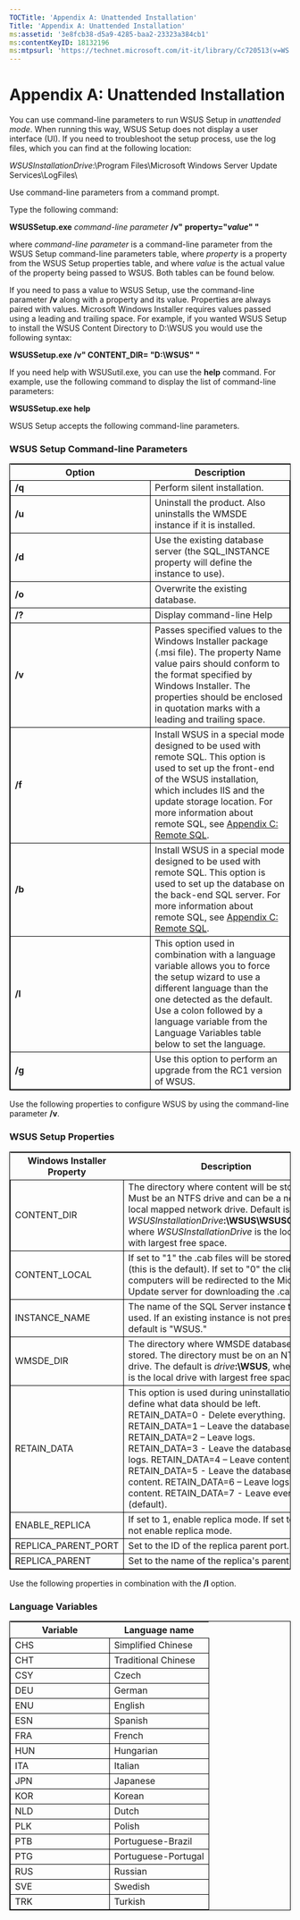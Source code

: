 ```yaml
---
TOCTitle: 'Appendix A: Unattended Installation'
Title: 'Appendix A: Unattended Installation'
ms:assetid: '3e8fcb38-d5a9-4285-baa2-23323a384cb1'
ms:contentKeyID: 18132196
ms:mtpsurl: 'https://technet.microsoft.com/it-it/library/Cc720513(v=WS.10)'
---
```


Appendix A: Unattended Installation
===================================

You can use command-line parameters to run WSUS Setup in *unattended mode*. When running this way, WSUS Setup does not display a user interface (UI). If you need to troubleshoot the setup process, use the log files, which you can find at the following location:

*WSUSInstallationDrive*:\\Program Files\\Microsoft Windows Server Update Services\\LogFiles\\

Use command-line parameters from a command prompt.

Type the following command:

**WSUSSetup.exe** *command-line parameter* **/v"** **property="***value***" "**

where *command-line parameter* is a command-line parameter from the WSUS Setup command-line parameters table, where *property* is a property from the WSUS Setup properties table, and where *value* is the actual value of the property being passed to WSUS. Both tables can be found below.

If you need to pass a value to WSUS Setup, use the command-line parameter **/v** along with a property and its value. Properties are always paired with values. Microsoft Windows Installer requires values passed using a leading and trailing space. For example, if you wanted WSUS Setup to install the WSUS Content Directory to D:\\WSUS you would use the following syntax:

**WSUSSetup.exe /v" CONTENT\_DIR= "D:\\WSUS" "**

If you need help with WSUSutil.exe, you can use the **help** command. For example, use the following command to display the list of command-line parameters:

**WSUSSetup.exe help**

WSUS Setup accepts the following command-line parameters.

### WSUS Setup Command-line Parameters

 
<table style="border:1px solid black;">
<colgroup>
<col width="50%" />
<col width="50%" />
</colgroup>
<thead>
<tr class="header">
<th>Option</th>
<th>Description</th>
</tr>
</thead>
<tbody>
<tr class="odd">
<td style="border:1px solid black;"><strong>/q</strong></td>
<td style="border:1px solid black;">Perform silent installation.</td>
</tr>
<tr class="even">
<td style="border:1px solid black;"><strong>/u</strong></td>
<td style="border:1px solid black;">Uninstall the product. Also uninstalls the WMSDE instance if it is installed.</td>
</tr>
<tr class="odd">
<td style="border:1px solid black;"><strong>/d</strong></td>
<td style="border:1px solid black;">Use the existing database server (the SQL_INSTANCE property will define the instance to use).</td>
</tr>
<tr class="even">
<td style="border:1px solid black;"><strong>/o</strong></td>
<td style="border:1px solid black;">Overwrite the existing database.</td>
</tr>
<tr class="odd">
<td style="border:1px solid black;"><strong>/?</strong></td>
<td style="border:1px solid black;">Display command-line Help</td>
</tr>
<tr class="even">
<td style="border:1px solid black;"><strong>/v</strong></td>
<td style="border:1px solid black;">Passes specified values to the Windows Installer package (.msi file). The property Name value pairs should conform to the format specified by Windows Installer. The properties should be enclosed in quotation marks with a leading and trailing space.</td>
</tr>
<tr class="odd">
<td style="border:1px solid black;"><strong>/f</strong></td>
<td style="border:1px solid black;">Install WSUS in a special mode designed to be used with remote SQL. This option is used to set up the front-end of the WSUS installation, which includes IIS and the update storage location. For more information about remote SQL, see <a href="https://technet.microsoft.com/9e01d057-6b39-4eb7-b151-dff7ad0cd638">Appendix C: Remote SQL</a>.</td>
</tr>
<tr class="even">
<td style="border:1px solid black;"><strong>/b</strong></td>
<td style="border:1px solid black;">Install WSUS in a special mode designed to be used with remote SQL. This option is used to set up the database on the back-end SQL server. For more information about remote SQL, see <a href="https://technet.microsoft.com/9e01d057-6b39-4eb7-b151-dff7ad0cd638">Appendix C: Remote SQL</a>.</td>
</tr>
<tr class="odd">
<td style="border:1px solid black;"><strong>/l</strong></td>
<td style="border:1px solid black;">This option used in combination with a language variable allows you to force the setup wizard to use a different language than the one detected as the default. Use a colon followed by a language variable from the Language Variables table below to set the language.</td>
</tr>
<tr class="even">
<td style="border:1px solid black;"><strong>/g</strong></td>
<td style="border:1px solid black;">Use this option to perform an upgrade from the RC1 version of WSUS.</td>
</tr>
</tbody>
</table>
  
Use the following properties to configure WSUS by using the command-line parameter **/v**.
  
### WSUS Setup Properties

 
<table style="border:1px solid black;">
<colgroup>
<col width="50%" />
<col width="50%" />
</colgroup>
<thead>
<tr class="header">
<th>Windows Installer Property</th>
<th>Description</th>
</tr>
</thead>
<tbody>
<tr class="odd">
<td style="border:1px solid black;">CONTENT_DIR</td>
<td style="border:1px solid black;">The directory where content will be stored. Must be an NTFS drive and can be a non-local mapped network drive.
Default is <em>WSUSInstallationDrive</em><strong>:\WSUS\WSUSContent</strong>, where <em>WSUSInstallationDrive</em> is the local drive with largest free space.</td>
</tr>
<tr class="even">
<td style="border:1px solid black;">CONTENT_LOCAL</td>
<td style="border:1px solid black;">If set to &quot;1&quot; the .cab files will be stored locally (this is the default).
If set to &quot;0&quot; the client computers will be redirected to the Microsoft Update server for downloading the .cab files.</td>
</tr>
<tr class="odd">
<td style="border:1px solid black;">INSTANCE_NAME</td>
<td style="border:1px solid black;">The name of the SQL Server instance to be used. If an existing instance is not present, the default is &quot;WSUS.&quot;</td>
</tr>
<tr class="even">
<td style="border:1px solid black;">WMSDE_DIR</td>
<td style="border:1px solid black;">The directory where WMSDE database will be stored. The directory must be on an NTFS drive.
The default is <em>drive</em><strong>:\WSUS</strong>, where <em>drive</em> is the local drive with largest free space.</td>
</tr>
<tr class="odd">
<td style="border:1px solid black;">RETAIN_DATA</td>
<td style="border:1px solid black;">This option is used during uninstallation to define what data should be left.
RETAIN_DATA=0 - Delete everything.
RETAIN_DATA=1 – Leave the database.
RETAIN_DATA=2 – Leave logs.
RETAIN_DATA=3 - Leave the database and logs.
RETAIN_DATA=4 – Leave content.
RETAIN_DATA=5 - Leave the database and content.
RETAIN_DATA=6 – Leave logs and content.
RETAIN_DATA=7 - Leave everything (default).</td>
</tr>
<tr class="even">
<td style="border:1px solid black;">ENABLE_REPLICA</td>
<td style="border:1px solid black;">If set to 1, enable replica mode.
If set to 0, do not enable replica mode.</td>
</tr>
<tr class="odd">
<td style="border:1px solid black;">REPLICA_PARENT_PORT</td>
<td style="border:1px solid black;">Set to the ID of the replica parent port.</td>
</tr>
<tr class="even">
<td style="border:1px solid black;">REPLICA_PARENT</td>
<td style="border:1px solid black;">Set to the name of the replica's parent server.</td>
</tr>
</tbody>
</table>
  
Use the following properties in combination with the **/l** option.
  
### Language Variables

 
<table style="border:1px solid black;">
<colgroup>
<col width="50%" />
<col width="50%" />
</colgroup>
<thead>
<tr class="header">
<th>Variable</th>
<th>Language name</th>
</tr>
</thead>
<tbody>
<tr class="odd">
<td style="border:1px solid black;">CHS</td>
<td style="border:1px solid black;">Simplified Chinese</td>
</tr>
<tr class="even">
<td style="border:1px solid black;">CHT</td>
<td style="border:1px solid black;">Traditional Chinese</td>
</tr>
<tr class="odd">
<td style="border:1px solid black;">CSY</td>
<td style="border:1px solid black;">Czech</td>
</tr>
<tr class="even">
<td style="border:1px solid black;">DEU</td>
<td style="border:1px solid black;">German</td>
</tr>
<tr class="odd">
<td style="border:1px solid black;">ENU</td>
<td style="border:1px solid black;">English</td>
</tr>
<tr class="even">
<td style="border:1px solid black;">ESN</td>
<td style="border:1px solid black;">Spanish</td>
</tr>
<tr class="odd">
<td style="border:1px solid black;">FRA</td>
<td style="border:1px solid black;">French</td>
</tr>
<tr class="even">
<td style="border:1px solid black;">HUN</td>
<td style="border:1px solid black;">Hungarian</td>
</tr>
<tr class="odd">
<td style="border:1px solid black;">ITA</td>
<td style="border:1px solid black;">Italian</td>
</tr>
<tr class="even">
<td style="border:1px solid black;">JPN</td>
<td style="border:1px solid black;">Japanese</td>
</tr>
<tr class="odd">
<td style="border:1px solid black;">KOR</td>
<td style="border:1px solid black;">Korean</td>
</tr>
<tr class="even">
<td style="border:1px solid black;">NLD</td>
<td style="border:1px solid black;">Dutch</td>
</tr>
<tr class="odd">
<td style="border:1px solid black;">PLK</td>
<td style="border:1px solid black;">Polish</td>
</tr>
<tr class="even">
<td style="border:1px solid black;">PTB</td>
<td style="border:1px solid black;">Portuguese-Brazil</td>
</tr>
<tr class="odd">
<td style="border:1px solid black;">PTG</td>
<td style="border:1px solid black;">Portuguese-Portugal</td>
</tr>
<tr class="even">
<td style="border:1px solid black;">RUS</td>
<td style="border:1px solid black;">Russian</td>
</tr>
<tr class="odd">
<td style="border:1px solid black;">SVE</td>
<td style="border:1px solid black;">Swedish</td>
</tr>
<tr class="even">
<td style="border:1px solid black;">TRK</td>
<td style="border:1px solid black;">Turkish</td>
</tr>
</tbody>
</table>
